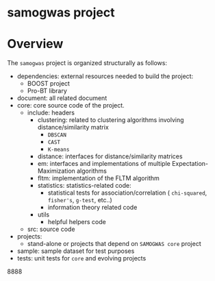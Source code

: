 # samogwas project

# Overview
The `samogwas` project is organized structurally as follows: 

* dependencies: external resources needed to build the project:
   * BOOST project
   * Pro-BT library
* document: all related document 
* core: core source code of the project.
  * include: headers
     * clustering: related to clustering algorithms involving distance/similarity matrix  
       * `DBSCAN` 
       * `CAST`
       * `K-means`
     * distance: interfaces for distance/similarity matrices
     * em: interfaces and implementations of multiple Expectation-Maximization algorithms
     * fltm: implementation of the FLTM algorithm
     * statistics: statistics-related code:
       * statistical tests for association/correlation ( `chi-squared`, `fisher's`, `g-test`, etc..)
       * information theory related code
     * utils
       * helpful helpers code
   * src: source code 
* projects:
  *  stand-alone or projects that depend on `SAMOGWAS core` project
* sample: sample dataset for test purposes
* tests: unit tests for `core` and evolving projects



8888
